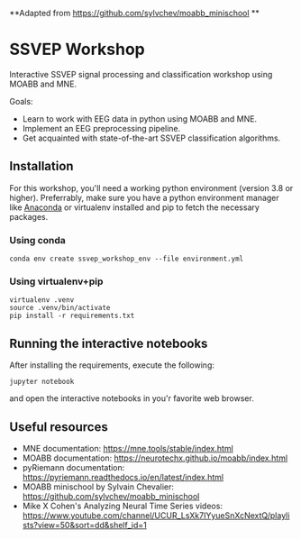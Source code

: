 **Adapted from https://github.com/sylvchev/moabb_minischool **

# SSVEP Workshop

Interactive SSVEP signal processing and classification workshop using
MOABB and MNE.

Goals:

-   Learn to work with EEG data in python using MOABB and MNE.
-   Implement an EEG preprocessing pipeline.
-   Get acquainted with state-of-the-art SSVEP classification
    algorithms.

## Installation

For this workshop, you'll need a working python environment (version 3.8
or higher). Preferrably, make sure you have a python environment manager
like [Anaconda](https://www.anaconda.com/products/distribution) or
virtualenv installed and pip to fetch the necessary packages.

### Using conda

    conda env create ssvep_workshop_env --file environment.yml

### Using virtualenv+pip

    virtualenv .venv
    source .venv/bin/activate
    pip install -r requirements.txt

## Running the interactive notebooks

After installing the requirements, execute the following:

    jupyter notebook

and open the interactive notebooks in you'r favorite web browser.

## Useful resources

-   MNE documentation: https://mne.tools/stable/index.html
-   MOABB documentation: https://neurotechx.github.io/moabb/index.html
-   pyRiemann documentation:
    https://pyriemann.readthedocs.io/en/latest/index.html
-   MOABB minischool by Sylvain Chevalier:
    https://github.com/sylvchev/moabb_minischool
-   Mike X Cohen's Analyzing Neural Time Series videos:
    https://www.youtube.com/channel/UCUR_LsXk7IYyueSnXcNextQ/playlists?view=50&sort=dd&shelf_id=1
